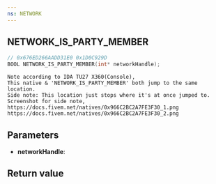 ```yaml
---
ns: NETWORK
---
```

## NETWORK_IS_PARTY_MEMBER

```c
// 0x676ED266AADD31E0 0x1D0C929D
BOOL NETWORK_IS_PARTY_MEMBER(int* networkHandle);
```

```
Note according to IDA TU27 X360(Console),  
This native & 'NETWORK_IS_PARTY_MEMBER' both jump to the same location.  
Side note: This location just stops where it's at once jumped to.  
Screenshot for side note,   
https://docs.fivem.net/natives/0x966C2BC2A7FE3F30_1.png
https://docs.fivem.net/natives/0x966C2BC2A7FE3F30_2.png
```

## Parameters
* **networkHandle**: 

## Return value
